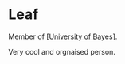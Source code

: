 # Leaf

Member of [[University of Bayes]].

Very cool and orgnaised person.






[//begin]: # "Autogenerated link references for markdown compatibility"
[University of Bayes]: university-of-bayes "University of Bayes"
[//end]: # "Autogenerated link references"